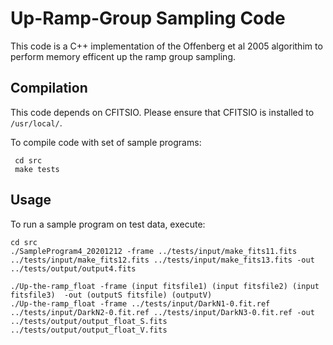 # Up-Ramp-Group Sampling Code

This code is a C++ implementation of the Offenberg et al 2005 algorithim to perform memory efficent up the ramp group sampling.

## Compilation
This code depends on CFITSIO. Please ensure that CFITSIO is installed to `/usr/local/`.

To compile code with set of sample programs:

```
 cd src
 make tests
```

## Usage
To run a sample program on test data, execute:
```
cd src
./SampleProgram4_20201212 -frame ../tests/input/make_fits11.fits ../tests/input/make_fits12.fits ../tests/input/make_fits13.fits -out ../tests/output/output4.fits

./Up-the-ramp_float -frame (input fitsfile1) (input fitsfile2) (input fitsfile3)  -out (outputS fitsfile) (outputV)
./Up-the-ramp_float -frame ../tests/input/DarkN1-0.fit.ref ../tests/input/DarkN2-0.fit.ref ../tests/input/DarkN3-0.fit.ref -out ../tests/output/output_float_S.fits ../tests/output/output_float_V.fits
```
